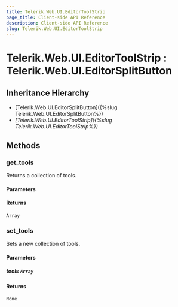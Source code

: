```yaml
---
title: Telerik.Web.UI.EditorToolStrip
page_title: Client-side API Reference
description: Client-side API Reference
slug: Telerik.Web.UI.EditorToolStrip
---
```


# Telerik.Web.UI.EditorToolStrip : Telerik.Web.UI.EditorSplitButton

## Inheritance Hierarchy

* [Telerik.Web.UI.EditorSplitButton]({%slug Telerik.Web.UI.EditorSplitButton%})
* *[Telerik.Web.UI.EditorToolStrip]({%slug Telerik.Web.UI.EditorToolStrip%})*

## Methods

### get_tools

Returns a collection of tools.

#### Parameters

#### Returns

`Array`
 
### set_tools

Sets a new collection of tools.

#### Parameters

##### tools `Array`

#### Returns

`None` 

